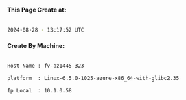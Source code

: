 
   
#### This Page Create at:

```bash

2024-08-28 - 13:17:52 UTC

```

#### Create By Machine:

```bash

Host Name : fv-az1445-323

platform  : Linux-6.5.0-1025-azure-x86_64-with-glibc2.35

Ip Local  : 10.1.0.58

```

